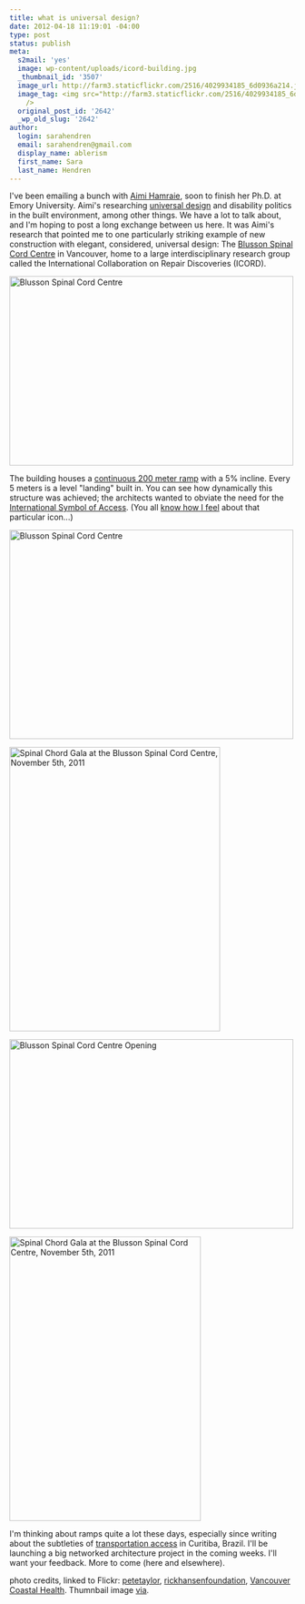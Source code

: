 ```yaml
---
title: what is universal design?
date: 2012-04-18 11:19:01 -04:00
type: post
status: publish
meta:
  s2mail: 'yes'
  image: wp-content/uploads/icord-building.jpg
  _thumbnail_id: '3507'
  image_url: http://farm3.staticflickr.com/2516/4029934185_6d0936a214.jpg
  image_tag: <img src="http://farm3.staticflickr.com/2516/4029934185_6d0936a214.jpg"
    />
  original_post_id: '2642'
  _wp_old_slug: '2642'
author:
  login: sarahendren
  email: sarahendren@gmail.com
  display_name: ablerism
  first_name: Sara
  last_name: Hendren
---
```


<p>I've been emailing a bunch with <a href="https://blogs.emory.edu/aimihamraie//">Aimi Hamraie</a>, soon to finish her Ph.D. at Emory University. Aimi's researching <a href="http://en.wikipedia.org/wiki/Universal_design">universal design</a> and disability politics in the built environment, among other things. We have a lot to talk about, and I'm hoping to post a long exchange between us here. It was Aimi's research that pointed me to one particularly striking example of new construction with elegant, considered, universal design: The <a href="http://icord.org/">Blusson Spinal Cord Centre</a> in Vancouver, home to a large interdisciplinary research group called the International Collaboration on Repair Discoveries (ICORD).</p>
<p><a title="Blusson Spinal Cord Centre by RickHansenFoundation, on Flickr" href="http://www.flickr.com/photos/rickhansenfoundation/4029934185/"><img src="{{ site.baseurl }}/uploads/4029934185_6d0936a214.jpg" alt="Blusson Spinal Cord Centre" width="500" height="333" /></a></p>
<p>The building houses a <a href="http://icord.org/facilities/">continuous 200 meter ramp</a> with a 5% incline. Every 5 meters is a level "landing" built in. You can see how dynamically this structure was achieved; the architects wanted to obviate the need for the <a href="http://en.wikipedia.org/wiki/International_Symbol_of_Access">International Symbol of Access</a>. (You all <a href="http://www.ablersite.org/2011/02/icon-adventures/">know how I feel</a> about that particular icon...)</p>
<p><a title="Blusson Spinal Cord Centre  by petetaylor, on Flickr" href="http://www.flickr.com/photos/petenator/5917380474/"><img src="{{ site.baseurl }}/uploads/5917380474_7ff8542438.jpg" alt="Blusson Spinal Cord Centre " width="500" height="368" /></a></p>
<p><a title="Spinal Chord Gala at the Blusson Spinal Cord Centre, November 5th, 2011 by Vancouver Coastal Health, on Flickr" href="http://www.flickr.com/photos/vancouvercoastalhealth/6329997708/"><img src="{{ site.baseurl }}/uploads/6329997708_7350f622c9.jpg" alt="Spinal Chord Gala at the Blusson Spinal Cord Centre, November 5th, 2011" width="371" height="500" /></a></p>
<p><a title="Blusson Spinal Cord Centre Opening by RickHansenFoundation, on Flickr" href="http://www.flickr.com/photos/rickhansenfoundation/4029950187/"><img src="{{ site.baseurl }}/uploads/4029950187_653aa5ff47.jpg" alt="Blusson Spinal Cord Centre Opening" width="500" height="333" /></a></p>
<p><a title="Spinal Chord Gala at the Blusson Spinal Cord Centre, November 5th, 2011 by Vancouver Coastal Health, on Flickr" href="http://www.flickr.com/photos/vancouvercoastalhealth/6329995880/"><img src="{{ site.baseurl }}/uploads/6329995880_877c14faa8.jpg" alt="Spinal Chord Gala at the Blusson Spinal Cord Centre, November 5th, 2011" width="337" height="500" /></a></p>
<p>I'm thinking about ramps quite a lot these days, especially since writing about the subtleties of <a href="http://www.ablersite.org/2011/09/border-town-beyond-ramps-curitiba-brazil/">transportation access</a> in Curitiba, Brazil. I'll be launching a big networked architecture project in the coming weeks. I'll want your feedback. More to come (here and elsewhere).</p>
<p>photo credits, linked to Flickr: <a href="http://www.flickr.com/photos/petenator/">petetaylor</a>, <a href="http://www.flickr.com/photos/rickhansenfoundation/">rickhansenfoundation</a>, <a href="http://www.flickr.com/photos/vancouvercoastalhealth/with/6329997708/">Vancouver Coastal Health</a>. Thumnbail image <a href="http://oibg.mech.ubc.ca/contact.php">via</a>.</p>
